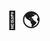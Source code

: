 # 👋 🌎

<!-- ![Gif of cat typing furiously](https://media.giphy.com/media/q6RoNkLlFNjaw/giphy.gif "Cat typing furiously") -->

<!--
**chriskwan/chriskwan** is a ✨ _special_ ✨ repository because its `README.md` (this file) appears on your GitHub profile.

Here are some ideas to get you started:

- 🔭 I’m currently working on ...
- 🌱 I’m currently learning ...
- 👯 I’m looking to collaborate on ...
- 🤔 I’m looking for help with ...
- 💬 Ask me about ...
- 📫 How to reach me: ...
- 😄 Pronouns: ...
- ⚡ Fun fact: ...
-->
